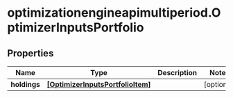 # optimizationengineapimultiperiod.OptimizerInputsPortfolio

## Properties

Name | Type | Description | Notes
------------ | ------------- | ------------- | -------------
**holdings** | [**[OptimizerInputsPortfolioItem]**](OptimizerInputsPortfolioItem.md) |  | [optional] 


